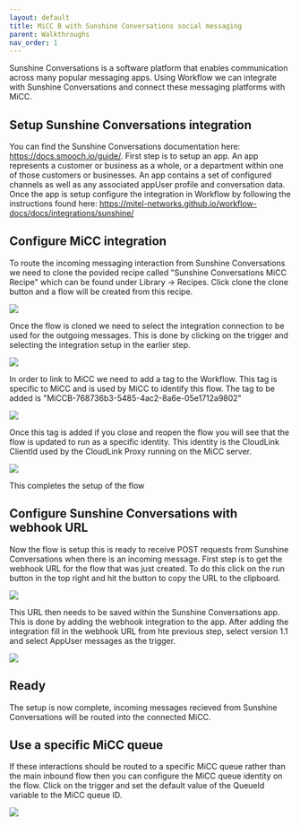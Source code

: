 ```yaml
---
layout: default
title: MiCC B with Sunshine Conversations social messaging
parent: Walkthroughs
nav_order: 1
---
```


Sunshine Conversations is a software platform that enables communication across many popular messaging apps. Using Workflow we can integrate with Sunshine Conversations and connect these messaging platforms with MiCC. 

## Setup Sunshine Conversations integration
You can find the Sunshine Conversations documentation here: <https://docs.smooch.io/guide/>. 
First step is to setup an app. An app represents a customer or business as a whole, or a department within one of those customers or businesses. An app contains a set of configured channels as well as any associated appUser profile and conversation data.
Once the app is setup configure the integration in Workflow by following the instructions found here: <https://mitel-networks.github.io/workflow-docs/docs/integrations/sunshine/>

## Configure MiCC integration
To route the incoming messaging interaction from Sunshine Conversations we need to clone the povided recipe called "Sunshine Conversations MiCC Recipe" which can be found under Library -> Recipes. Click clone the clone button and a flow will be created from this recipe.

![](../../../assets/walkthroughs/clone-recipe.gif)

Once the flow is cloned we need to select the integration connection to be used for the outgoing messages. This is done by clicking on the trigger and selecting the integration setup in the earlier step.

![](../../../assets/walkthroughs/choose-connection.gif)

In order to link to MiCC we need to add a tag to the Workflow. This tag is specific to MiCC and is used by MiCC to identify this flow. The tag to be added is "MiCCB-768736b3-5485-4ac2-8a6e-05e1712a9802"

![](../../../assets/walkthroughs/add-micc-tag.gif)

Once this tag is added if you close and reopen the flow you will see that the flow is updated to run as a specific identity. This identity is the CloudLink ClientId used by the CloudLink Proxy running on the MiCC server. 

![](../../../assets/walkthroughs/workflow-identity.png)

This completes the setup of the flow

## Configure Sunshine Conversations with webhook URL
Now the flow is setup this is ready to receive POST requests from Sunshine Conversations when there is an incoming message. 
First step is to get the webhook URL for the flow that was just created. To do this click on the run button in the top right and hit the button to copy the URL to the clipboard. 

![](../../../assets/walkthroughs/get-webhook-url.gif)

This URL then needs to be saved within the Sunshine Conversations app. This is done by adding the webhook integration to the app. After adding the integration fill in the webhook URL from hte previous step, select version 1.1 and select AppUser messages as the trigger.

![](../../../assets/walkthroughs/sunshine-webhook-url.png)

## Ready
The setup is now complete, incoming messages recieved from Sunshine Conversations will be routed into the connected MiCC. 

## Use a specific MiCC queue
If these interactions should be routed to a specific MiCC queue rather than the main inbound flow then you can configure the MiCC queue identity on the flow. Click on the trigger and set the default value of the QueueId variable to the MiCC queue ID. 

![](../../../assets/walkthroughs/select-micc-queue.gif)

